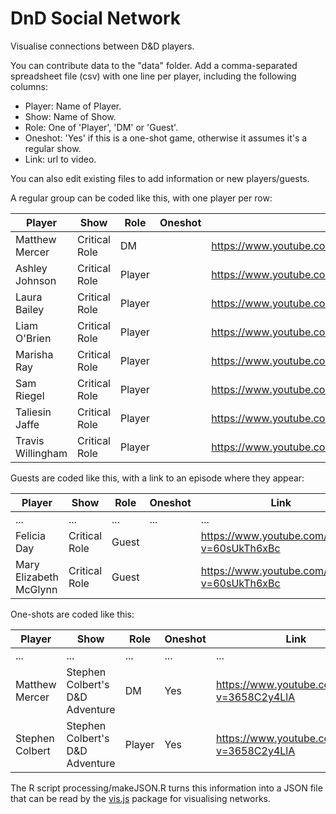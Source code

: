 # DnD Social Network

Visualise connections between D&D players.

You can contribute data to the "data" folder. Add a comma-separated spreadsheet file (csv) with one line per player, including the following columns:

-  Player: Name of Player.
-  Show: Name of Show. 
-  Role: One of 'Player', 'DM' or 'Guest'.
-  Oneshot: 'Yes' if this is a one-shot game, otherwise it assumes it's a regular show.
-  Link: url to video.

You can also edit existing files to add information or new players/guests.

A regular group can be coded like this, with one player per row:

|Player|Show|Role|Oneshot|Link|
|------|--|--|--|--|
|Matthew Mercer|Critical Role|DM||https://www.youtube.com/channel/UCpXBGqwsBkpvcYjsJBQ7LEQ|
|Ashley Johnson|Critical Role|Player||https://www.youtube.com/channel/UCpXBGqwsBkpvcYjsJBQ7LEQ|
|Laura Bailey|Critical Role|Player||https://www.youtube.com/channel/UCpXBGqwsBkpvcYjsJBQ7LEQ|
|Liam O'Brien|Critical Role|Player||https://www.youtube.com/channel/UCpXBGqwsBkpvcYjsJBQ7LEQ|
|Marisha Ray|Critical Role|Player||https://www.youtube.com/channel/UCpXBGqwsBkpvcYjsJBQ7LEQ|
|Sam Riegel|Critical Role|Player||https://www.youtube.com/channel/UCpXBGqwsBkpvcYjsJBQ7LEQ|
|Taliesin Jaffe|Critical Role|Player||https://www.youtube.com/channel/UCpXBGqwsBkpvcYjsJBQ7LEQ|
|Travis Willingham|Critical Role|Player||https://www.youtube.com/channel/UCpXBGqwsBkpvcYjsJBQ7LEQ|

Guests are coded like this, with a link to an episode where they appear:

|Player|Show|Role|Oneshot|Link|
|------|--|--|--|--|
|...|...|...|...|...|
|Felicia Day|Critical Role|Guest||https://www.youtube.com/watch?v=60sUkTh6xBc|
|Mary Elizabeth McGlynn|Critical Role|Guest||https://www.youtube.com/watch?v=60sUkTh6xBc|

One-shots are coded like this:

|Player|Show|Role|Oneshot|Link|
|------|--|--|--|--|
|...|...|...|...|...|
|Matthew Mercer|Stephen Colbert's D&D Adventure|DM|Yes|https://www.youtube.com/watch?v=3658C2y4LlA|
|Stephen Colbert|Stephen Colbert's D&D Adventure|Player|Yes|https://www.youtube.com/watch?v=3658C2y4LlA|

The R script processing/makeJSON.R turns this information into a JSON file that can be read by the [vis.js](https://visjs.org/) package for visualising networks.